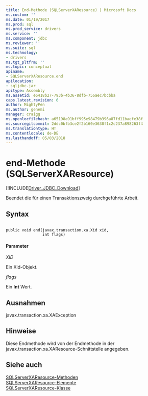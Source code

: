 ```yaml
---
title: End-Methode (SQLServerXAResource) | Microsoft Docs
ms.custom: ''
ms.date: 01/19/2017
ms.prod: sql
ms.prod_service: drivers
ms.service: ''
ms.component: jdbc
ms.reviewer: ''
ms.suite: sql
ms.technology:
- drivers
ms.tgt_pltfrm: ''
ms.topic: conceptual
apiname:
- SQLServerXAResource.end
apilocation:
- sqljdbc.jar
apitype: Assembly
ms.assetid: e6418b27-793b-4b36-8dfb-756aec7bcbba
caps.latest.revision: 6
author: MightyPen
ms.author: genemi
manager: craigg
ms.openlocfilehash: a65198a91bff995e98479b396a87fd11baefe38f
ms.sourcegitcommit: 2ddc0bfb3ce2f2b160e3638f1c2c237a898263f4
ms.translationtype: HT
ms.contentlocale: de-DE
ms.lasthandoff: 05/03/2018
---
```

# <a name="end-method-sqlserverxaresource"></a>end-Methode (SQLServerXAResource)
[!INCLUDE[Driver_JDBC_Download](../../../includes/driver_jdbc_download.md)]

  Beendet die für einen Transaktionszweig durchgeführte Arbeit.  
  
## <a name="syntax"></a>Syntax  
  
```  
  
public void end(javax.transaction.xa.Xid xid,  
                int flags)  
```  
  
#### <a name="parameters"></a>Parameter  
 *XID*  
  
 Ein Xid-Objekt.  
  
 *flags*  
  
 Ein **Int** Wert.  
  
## <a name="exceptions"></a>Ausnahmen  
 javax.transaction.xa.XAException  
  
## <a name="remarks"></a>Hinweise  
 Diese Endmethode wird von der Endmethode in der javax.transaction.xa.XAResource-Schnittstelle angegeben.  
  
## <a name="see-also"></a>Siehe auch  
 [SQLServerXAResource-Methoden](../../../connect/jdbc/reference/sqlserverxaresource-methods.md)   
 [SQLServerXAResource-Elemente](../../../connect/jdbc/reference/sqlserverxaresource-members.md)   
 [SQLServerXAResource-Klasse](../../../connect/jdbc/reference/sqlserverxaresource-class.md)  
  
  
